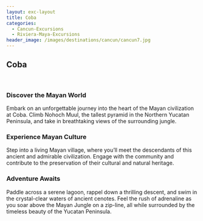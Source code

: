 ```yaml
---
layout: exc-layout
title: Coba
categories:
  - Cancun-Excursions
  - Riviera-Maya-Excursions
header_image: /images/destinations/cancun/cancun7.jpg
---
```

## Coba  
&nbsp;  

### Discover the Mayan World

Embark on an unforgettable journey into the heart of the Mayan civilization at Coba. Climb Nohoch Muul, the tallest pyramid in the Northern Yucatan Peninsula, and take in breathtaking views of the surrounding jungle.  

### Experience Mayan Culture

Step into a living Mayan village, where you’ll meet the descendants of this ancient and admirable civilization. Engage with the community and contribute to the preservation of their cultural and natural heritage.  

### Adventure Awaits

Paddle across a serene lagoon, rappel down a thrilling descent, and swim in the crystal-clear waters of ancient cenotes. Feel the rush of adrenaline as you soar above the Mayan Jungle on a zip-line, all while surrounded by the timeless beauty of the Yucatan Peninsula.
